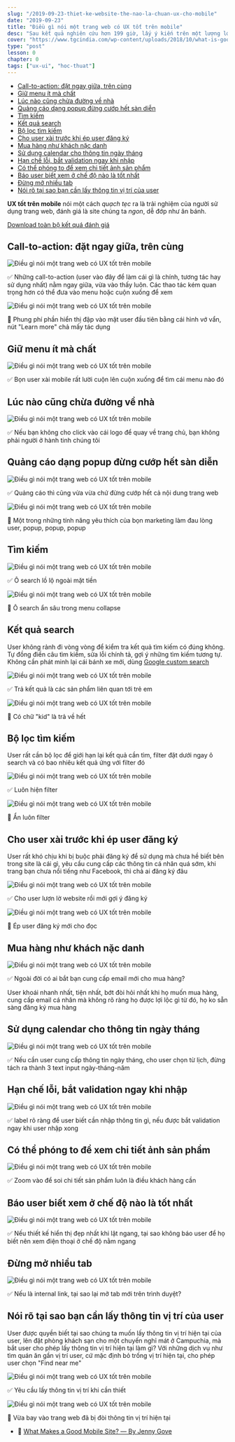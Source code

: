 ```yaml
---
slug: "/2019-09-23-thiet-ke-website-the-nao-la-chuan-ux-cho-mobile"
date: "2019-09-23"
title: "Điều gì nói một trang web có UX tốt trên mobile"
desc: "Sau kết quả nghiên cứu hơn 199 giờ, lấy ý kiến trên một lượng lớn user ở Mỹ, mời họ về công ty của Google, gửi feedback rồi nhận tiền, Google đã tổng hợp một danh sách các điều mà user cho là site này ngon"
cover: "https://www.tgcindia.com/wp-content/uploads/2018/10/what-is-good-ux-1.png"
type: "post"
lesson: 0
chapter: 0
tags: ["ux-ui", "hoc-thuat"]
---
```


<!-- TOC -->

- [Call-to-action: đặt ngay giữa, trên cùng](#call-to-action-%c4%91%e1%ba%b7t-ngay-gi%e1%bb%afa-tr%c3%aan-c%c3%b9ng)
- [Giữ menu ít mà chất](#gi%e1%bb%af-menu-%c3%adt-m%c3%a0-ch%e1%ba%a5t)
- [Lúc nào cũng chừa đường về nhà](#l%c3%bac-n%c3%a0o-c%c5%a9ng-ch%e1%bb%aba-%c4%91%c6%b0%e1%bb%9dng-v%e1%bb%81-nh%c3%a0)
- [Quảng cáo dạng popup đừng cướp hết sàn diễn](#qu%e1%ba%a3ng-c%c3%a1o-d%e1%ba%a1ng-popup-%c4%91%e1%bb%abng-c%c6%b0%e1%bb%9bp-h%e1%ba%bft-s%c3%a0n-di%e1%bb%85n)
- [Tìm kiếm](#t%c3%acm-ki%e1%ba%bfm)
- [Kết quả search](#k%e1%ba%bft-qu%e1%ba%a3-search)
- [Bộ lọc tìm kiếm](#b%e1%bb%99-l%e1%bb%8dc-t%c3%acm-ki%e1%ba%bfm)
- [Cho user xài trước khi ép user đăng ký](#cho-user-x%c3%a0i-tr%c6%b0%e1%bb%9bc-khi-%c3%a9p-user-%c4%91%c4%83ng-k%c3%bd)
- [Mua hàng như khách nặc danh](#mua-h%c3%a0ng-nh%c6%b0-kh%c3%a1ch-n%e1%ba%b7c-danh)
- [Sử dụng calendar cho thông tin ngày tháng](#s%e1%bb%ad-d%e1%bb%a5ng-calendar-cho-th%c3%b4ng-tin-ng%c3%a0y-th%c3%a1ng)
- [Hạn chế lỗi, bắt validation ngay khi nhập](#h%e1%ba%a1n-ch%e1%ba%bf-l%e1%bb%97i-b%e1%ba%aft-validation-ngay-khi-nh%e1%ba%adp)
- [Có thể phóng to để xem chi tiết ảnh sản phẩm](#c%c3%b3-th%e1%bb%83-ph%c3%b3ng-to-%c4%91%e1%bb%83-xem-chi-ti%e1%ba%bft-%e1%ba%a3nh-s%e1%ba%a3n-ph%e1%ba%a9m)
- [Báo user biết xem ở chế độ nào là tốt nhất](#b%c3%a1o-user-bi%e1%ba%bft-xem-%e1%bb%9f-ch%e1%ba%bf-%c4%91%e1%bb%99-n%c3%a0o-l%c3%a0-t%e1%bb%91t-nh%e1%ba%a5t)
- [Đừng mở nhiều tab](#%c4%90%e1%bb%abng-m%e1%bb%9f-nhi%e1%bb%81u-tab)
- [Nói rõ tại sao bạn cần lấy thông tin vị trí của user](#n%c3%b3i-r%c3%b5-t%e1%ba%a1i-sao-b%e1%ba%a1n-c%e1%ba%a7n-l%e1%ba%a5y-th%c3%b4ng-tin-v%e1%bb%8b-tr%c3%ad-c%e1%bb%a7a-user)

<!-- /TOC -->


**UX tốt trên mobile** nói một cách *quạch tẹc* ra là trải nghiệm của người sử dụng trang web, đánh giá là site chúng ta *ngon*, dễ đớp như ăn bánh.


[Download toàn bộ kết quá đánh giá](https://www.thinkwithgoogle.com/marketing-resources/experience-design/speed-is-key-optimize-your-mobile-experience/)

## Call-to-action: đặt ngay giữa, trên cùng

![Điều gì nói một trang web có UX tốt trên mobile](https://developers.google.com/web/fundamentals/design-and-ux/principles/images/hpnav-cta-good.png)

✅ Những call-to-action (user vào đây để làm cái gì là chính, tương tác hay sử dụng nhất) nằm ngay giữa, vừa vào thấy luôn. Các thao tác kém quan trọng hơn có thể đưa vào menu hoặc cuộn xuống để xem


![Điều gì nói một trang web có UX tốt trên mobile](https://developers.google.com/web/fundamentals/design-and-ux/principles/images/hpnav-cta-bad.png)

🤬 Phung phí phần hiển thị đập vào mặt user đầu tiên bằng cái hình vớ vẩn, nút "Learn more" chả mấy tác dụng

## Giữ menu ít mà chất

![Điều gì nói một trang web có UX tốt trên mobile](https://developers.google.com/web/fundamentals/design-and-ux/principles/images/hpnav-menus-good.png)

✅ Bọn user xài mobile rất lười cuộn lên cuộn xuống để tìm cái menu nào đó

## Lúc nào cũng chừa đường về nhà

![Điều gì nói một trang web có UX tốt trên mobile](https://developers.google.com/web/fundamentals/design-and-ux/principles/images/hpnav-hp-good.png)

✅ Nếu bạn không cho click vào cái logo để quay về trang chủ, bạn không phải người ở hành tinh chúng tôi

## Quảng cáo dạng popup đừng cướp hết sàn diễn

![Điều gì nói một trang web có UX tốt trên mobile](https://developers.google.com/web/fundamentals/design-and-ux/principles/images/hpnav-promo-good.png)

✅ Quảng cáo thì cũng vừa vừa chứ đừng cướp hết cả nội dung trang web

![Điều gì nói một trang web có UX tốt trên mobile](https://developers.google.com/web/fundamentals/design-and-ux/principles/images/hpnav-promo-bad.png)

🤬 Một trong những tính năng yêu thích của bọn marketing làm đau lòng user, popup, popup, popup

## Tìm kiếm


![Điều gì nói một trang web có UX tốt trên mobile](https://developers.google.com/web/fundamentals/design-and-ux/principles/images/ss-search-good.jpg)

✅ Ô search lồ lộ ngoài mặt tiền

![Điều gì nói một trang web có UX tốt trên mobile](https://developers.google.com/web/fundamentals/design-and-ux/principles/images/ss-search-bad.jpg)

🤬 Ô search ẩn sâu trong menu collapse

## Kết quả search

User không rảnh đi vòng vòng để kiểm tra kết quả tìm kiếm có đúng không. Tự đồng điền câu tìm kiếm, sửa lỗi chính tả, gợi ý những tìm kiếm tương tự. Không cần phát minh lại cái bánh xe mới, dùng [Google custom search](https://cse.google.com/cse/)

![Điều gì nói một trang web có UX tốt trên mobile](https://developers.google.com/web/fundamentals/design-and-ux/principles/images/ss-relevant-good.png)

✅ Trả kết quả là các sản phẩm liên quan tới trẻ em

![Điều gì nói một trang web có UX tốt trên mobile](https://developers.google.com/web/fundamentals/design-and-ux/principles/images/ss-relevant-bad.png)

🤬 Có chữ "kid" là trả về hết

## Bộ lọc tìm kiếm

User rất cần bộ lọc để giới hạn lại kết quả cần tìm, filter đặt dưới ngay ô search và có bao nhiêu kết quả ứng với filter đó

![Điều gì nói một trang web có UX tốt trên mobile](https://developers.google.com/web/fundamentals/design-and-ux/principles/images/ss-filters-good.jpg)

✅ Luôn hiện filter

![Điều gì nói một trang web có UX tốt trên mobile](https://developers.google.com/web/fundamentals/design-and-ux/principles/images/ss-filters-bad.jpg)

🤬 Ẩn luôn filter


## Cho user xài trước khi ép user đăng ký

User rất khó chịu khi bị buộc phải đăng ký để sử dụng mà chưa hề biết bên trong site là cái gì, yêu cầu cung cấp các thông tin cá nhân quá sớm, khi trang bạn chưa nổi tiếng như Facebook, thì chả ai đăng ký đâu

![Điều gì nói một trang web có UX tốt trên mobile](https://developers.google.com/web/fundamentals/design-and-ux/principles/images/cc-gates-good.png)

✅  Cho user lượn lờ website rồi mới gợi ý đăng ký

![Điều gì nói một trang web có UX tốt trên mobile](https://developers.google.com/web/fundamentals/design-and-ux/principles/images/cc-gates-bad.png)

🤬 Ép user đăng ký mới cho đọc

## Mua hàng như khách nặc danh

![Điều gì nói một trang web có UX tốt trên mobile](https://developers.google.com/web/fundamentals/design-and-ux/principles/images/cc-purchase-guest-good.png)

✅  Ngoài đời có ai bắt bạn cung cấp email mới cho mua hàng?

User khoái nhanh nhất, tiện nhất, bớt đòi hỏi nhất khi họ muốn mua hàng, cung cấp email cá nhân mà không rõ ràng họ được lợi lộc gì từ đó, họ ko sẵn sàng đăng ký mua hàng

## Sử dụng calendar cho thông tin ngày tháng

![Điều gì nói một trang web có UX tốt trên mobile](https://developers.google.com/web/fundamentals/design-and-ux/principles/images/forms-calendar-good.png)

✅ Nếu cần user cung cấp thông tin ngày tháng, cho user chọn từ lịch, đừng tách ra thành 3 text input ngày-tháng-năm

## Hạn chế lỗi, bắt validation ngay khi nhập

![Điều gì nói một trang web có UX tốt trên mobile](https://developers.google.com/web/fundamentals/design-and-ux/principles/images/forms-multipart-good.png)

✅ label rõ ràng để user biết cần nhập thông tin gì, nếu được bắt validation ngay khi user nhập xong

## Có thể phóng to để xem chi tiết ảnh sản phẩm

![Điều gì nói một trang web có UX tốt trên mobile](https://developers.google.com/web/fundamentals/design-and-ux/principles/images/sw-make-images-expandable-good.png)

✅ Zoom vào để soi chi tiết sản phẩm luôn là điều khách hàng cần

## Báo user biết xem ở chế độ nào là tốt nhất

![Điều gì nói một trang web có UX tốt trên mobile](https://developers.google.com/web/fundamentals/design-and-ux/principles/images/us-orientation.jpg)

✅ Nếu thiết kế hiển thị đẹp nhất khi lật ngang, tại sao không báo user để họ biết nên xem điện thoại ở chế độ nằm ngang

## Đừng mở nhiều tab

![Điều gì nói một trang web có UX tốt trên mobile](https://developers.google.com/web/fundamentals/design-and-ux/principles/images/sw-single-browser-good.png)

✅ Nếu là internal link, tại sao lại mở tab mới trên trình duyệt?

## Nói rõ tại sao bạn cần lấy thông tin vị trí của user

User được quyền biết tại sao chúng ta muốn lấy thông tin vị trí hiện tại của user, lên đặt phòng khách sạn cho một chuyến nghỉ mát ở Campuchia, mà bắt user cho phép lấy thông tin vị trí hiện tại làm gì? Với những dịch vụ như tìm quán ăn gần vị trí user, cứ mặc định bỏ trống vị trí hiện tại, cho phép user chọn "Find near me"

![Điều gì nói một trang web có UX tốt trên mobile](https://developers.google.com/web/fundamentals/design-and-ux/principles/images/sw-navigation-good.png)

✅ Yêu cầu lấy thông tin vị trí khi cần thiết

![Điều gì nói một trang web có UX tốt trên mobile](https://developers.google.com/web/fundamentals/design-and-ux/principles/images/sw-navigation-bad.png)

🤬 Vừa bay vào trang web đã bị đòi thông tin vị trí hiện tại



* 📜 [What Makes a Good Mobile Site? ― By Jenny Gove](https://developers.google.com/web/fundamentals/design-and-ux/principles)
